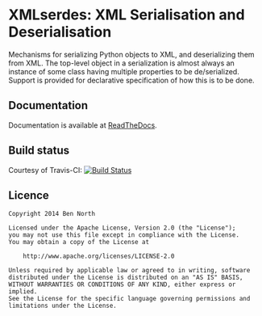 # XMLserdes: XML Serialisation and Deserialisation

Mechanisms for serializing Python objects to XML, and deserializing them
from XML.  The top-level object in a serialization is almost always an
instance of some class having multiple properties to be de/serialized.
Support is provided for declarative specification of how this is to be
done.

## Documentation

Documentation is available at [ReadTheDocs](https://python-xml-serdes.readthedocs.io/en/master/).

## Build status

Courtesy of Travis-CI: [![Build Status](https://travis-ci.org/bennorth/python-xml-serdes.svg?branch=master)](https://travis-ci.org/bennorth/python-xml-serdes)

## Licence

```
Copyright 2014 Ben North

Licensed under the Apache License, Version 2.0 (the "License");
you may not use this file except in compliance with the License.
You may obtain a copy of the License at

    http://www.apache.org/licenses/LICENSE-2.0

Unless required by applicable law or agreed to in writing, software
distributed under the License is distributed on an "AS IS" BASIS,
WITHOUT WARRANTIES OR CONDITIONS OF ANY KIND, either express or implied.
See the License for the specific language governing permissions and
limitations under the License.
```
